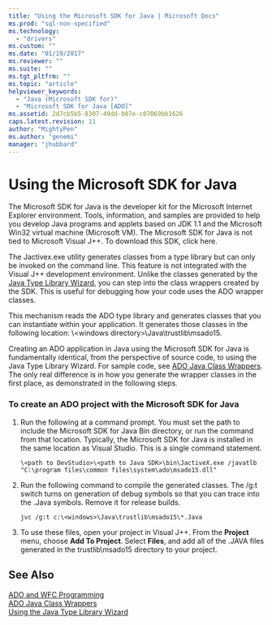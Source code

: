 ```yaml
---
title: "Using the Microsoft SDK for Java | Microsoft Docs"
ms.prod: "sql-non-specified"
ms.technology:
  - "drivers"
ms.custom: ""
ms.date: "01/19/2017"
ms.reviewer: ""
ms.suite: ""
ms.tgt_pltfrm: ""
ms.topic: "article"
helpviewer_keywords: 
  - "Java (Microsoft SDK for)"
  - "Microsoft SDK for Java [ADO]"
ms.assetid: 2d7cb5b5-8307-49dd-b07e-c07069bb1626
caps.latest.revision: 11
author: "MightyPen"
ms.author: "genemi"
manager: "jhubbard"
---
```

# Using the Microsoft SDK for Java
The Microsoft SDK for Java is the developer kit for the Microsoft Internet Explorer environment. Tools, information, and samples are provided to help you develop Java programs and applets based on JDK 1.1 and the Microsoft Win32 virtual machine (Microsoft VM). The Microsoft SDK for Java is not tied to Microsoft Visual J++. To download this SDK, click here.  
  
 The Jactivex.exe utility generates classes from a type library but can only be invoked on the command line. This feature is not integrated with the Visual J++ development environment. Unlike the classes generated by the [Java Type Library Wizard](../../../ado/guide/appendixes/using-the-java-type-library-wizard.md), you can step into the class wrappers created by the SDK. This is useful for debugging how your code uses the ADO wrapper classes.  
  
 This mechanism reads the ADO type library and generates classes that you can instantiate within your application. It generates those classes in the following location: \\<windows directory\>\Java\trustlib\msado15.  
  
 Creating an ADO application in Java using the Microsoft SDK for Java is fundamentally identical, from the perspective of source code, to using the Java Type Library Wizard. For sample code, see [ADO Java Class Wrappers](../../../ado/guide/appendixes/ado-java-class-wrappers.md). The only real difference is in how you generate the wrapper classes in the first place, as demonstrated in the following steps.  
  
### To create an ADO project with the Microsoft SDK for Java  
  
1.  Run the following at a command prompt. You must set the path to include the Microsoft SDK for Java Bin directory, or run the command from that location. Typically, the Microsoft SDK for Java is installed in the same location as Visual Studio. This is a single command statement.  
  
    ```  
    \<path to DevStudio>\<path to Java SDK>\bin\JactiveX.exe /javatlb "C:\program files\common files\system\ado\msado15.dll"  
    ```  
  
2.  Run the following command to compile the generated classes. The /g:t switch turns on generation of debug symbols so that you can trace into the .Java symbols. Remove it for release builds.  
  
    ```  
    jvc /g:t c:\<windows>\Java\trustlib\msado15\*.Java  
    ```  
  
3.  To use these files, open your project in Visual J++. From the **Project** menu, choose **Add To Project**. Select **Files**, and add all of the .JAVA files generated in the trustlib\msado15 directory to your project.  
  
## See Also  
 [ADO and WFC Programming](../../../ado/guide/appendixes/ado-and-wfc-programming.md)   
 [ADO Java Class Wrappers](../../../ado/guide/appendixes/ado-java-class-wrappers.md)   
 [Using the Java Type Library Wizard](../../../ado/guide/appendixes/using-the-java-type-library-wizard.md)